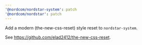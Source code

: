```yaml
---
'@nordcom/nordstar-system': patch
'@nordcom/nordstar': patch
---
```


Add a modern (the-new-css-reset) style reset to `nordstar-system`.

See https://github.com/elad2412/the-new-css-reset.
